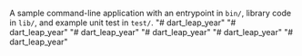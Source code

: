 A sample command-line application with an entrypoint in `bin/`, library code
in `lib/`, and example unit test in `test/`.
"# dart_leap_year" 
"# dart_leap_year" 
"# dart_leap_year" 
"# dart_leap_year" 
"# dart_leap_year" 
"# dart_leap_year" 
